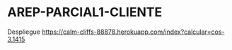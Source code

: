 # AREP-PARCIAL1-CLIENTE


Despliegue 
https://calm-cliffs-88878.herokuapp.com/index?calcular=cos-3.1415

